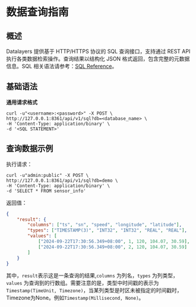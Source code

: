 # 数据查询指南

## 概述


Datalayers 提供基于 HTTP/HTTPS 协议的 SQL 查询接口，支持通过 REST API 执行各类数据检索操作。查询结果以结构化 JSON 格式返回，包含完整的元数据信息。SQL 相关语法请参考：[SQL Reference](../sql-reference/data-type.md)。

## 基础语法
**通用请求格式**
```shell
curl -u"<username>:<password>" -X POST \
http://127.0.0.1:8361/api/v1/sql?db=<database_name> \
-H 'Content-Type: application/binary' \
-d '<SQL STATEMENT>'
```

## 查询数据示例

执行请求：

```shell
curl -u"admin:public" -X POST \
http://127.0.0.1:8361/api/v1/sql?db=demo \
-H 'Content-Type: application/binary' \
-d 'SELECT * FROM sensor_info'
```

返回值：

```json
{
	"result": {
		"columns": ["ts", "sn", "speed", "longitude", "latitude"],
		"types": ["TIMESTAMP(3)", "INT32", "INT32", "REAL", "REAL"],
		"values": [
			["2024-09-22T17:30:56.349+08:00", 1, 120, 104.07, 30.59],
			["2024-09-22T17:30:56.349+08:00", 2, 120, 104.07, 30.59]
		]
	}
}
```

其中，`result`表示这是一条查询的结果,`columns` 为列名，`types` 为列类型，`values` 为查询到的行数组。需要注意的是，类型中时间戳的表示为`Timestamp(TimeUnit, Timezone)`，当某列类型是时区未被指定的时间戳时，Timezone为None。例如`Timestamp(Millisecond, None)`。

